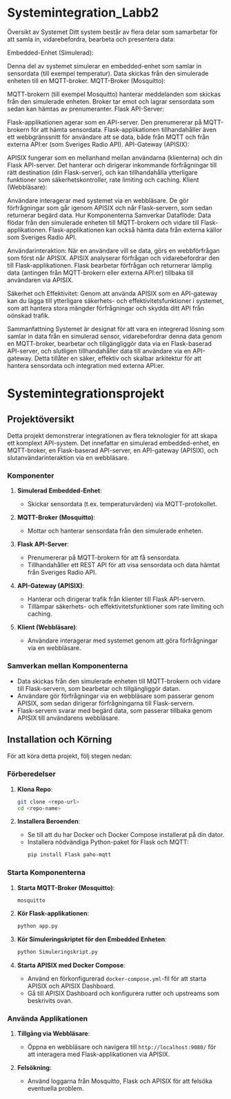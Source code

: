 # Systemintegration_Labb2

Översikt av Systemet
Ditt system består av flera delar som samarbetar för att samla in, vidarebefordra, bearbeta och presentera data:

Embedded-Enhet (Simulerad):

Denna del av systemet simulerar en embedded-enhet som samlar in sensordata (till exempel temperatur).
Data skickas från den simulerade enheten till en MQTT-broker.
MQTT-Broker (Mosquitto):

MQTT-brokern (till exempel Mosquitto) hanterar meddelanden som skickas från den simulerade enheten.
Broker tar emot och lagrar sensordata som sedan kan hämtas av prenumeranter.
Flask API-Server:

Flask-applikationen agerar som en API-server. Den prenumererar på MQTT-brokern för att hämta sensordata.
Flask-applikationen tillhandahåller även ett webbgränssnitt för användare att se data, både från MQTT och från externa API:er (som Sveriges Radio API).
API-Gateway (APISIX):

APISIX fungerar som en mellanhand mellan användarna (klienterna) och din Flask API-server.
Det hanterar och dirigerar inkommande förfrågningar till rätt destination (din Flask-server), och kan tillhandahålla ytterligare funktioner som säkerhetskontroller, rate limiting och caching.
Klient (Webbläsare):

Användare interagerar med systemet via en webbläsare. De gör förfrågningar som går igenom APISIX och når Flask-servern, som sedan returnerar begärd data.
Hur Komponenterna Samverkar
Dataflöde: Data flödar från den simulerade enheten till MQTT-brokern och vidare till Flask-applikationen. Flask-applikationen kan också hämta data från externa källor som Sveriges Radio API.

Användarinteraktion: När en användare vill se data, görs en webbförfrågan som först når APISIX. APISIX analyserar förfrågan och vidarebefordrar den till Flask-applikationen. Flask bearbetar förfrågan och returnerar lämplig data (antingen från MQTT-brokern eller externa API:er) tillbaka till användaren via APISIX.

Säkerhet och Effektivitet: Genom att använda APISIX som en API-gateway kan du lägga till ytterligare säkerhets- och effektivitetsfunktioner i systemet, som att hantera stora mängder förfrågningar och skydda ditt API från oönskad trafik.

Sammanfattning
Systemet är designat för att vara en integrerad lösning som samlar in data från en simulerad sensor, vidarebefordrar denna data genom en MQTT-broker, bearbetar och tillgängliggör data via en Flask-baserad API-server, och slutligen tillhandahåller data till användare via en API-gateway. Detta tillåter en säker, effektiv och skalbar arkitektur för att hantera sensordata och integration med externa API:er.






# Systemintegrationsprojekt

## Projektöversikt

Detta projekt demonstrerar integrationen av flera teknologier för att skapa ett komplext API-system. Det innefattar en simulerad embedded-enhet, en MQTT-broker, en Flask-baserad API-server, en API-gateway (APISIX), och slutanvändarinteraktion via en webbläsare.

### Komponenter

1. **Simulerad Embedded-Enhet**:
   - Skickar sensordata (t.ex. temperaturvärden) via MQTT-protokollet.

2. **MQTT-Broker (Mosquitto)**:
   - Mottar och hanterar sensordata från den simulerade enheten.

3. **Flask API-Server**:
   - Prenumererar på MQTT-brokern för att få sensordata.
   - Tillhandahåller ett REST API för att visa sensordata och data hämtat från Sveriges Radio API.

4. **API-Gateway (APISIX)**:
   - Hanterar och dirigerar trafik från klienter till Flask API-servern.
   - Tillämpar säkerhets- och effektivitetsfunktioner som rate limiting och caching.

5. **Klient (Webbläsare)**:
   - Användare interagerar med systemet genom att göra förfrågningar via en webbläsare.

### Samverkan mellan Komponenterna

- Data skickas från den simulerade enheten till MQTT-brokern och vidare till Flask-servern, som bearbetar och tillgängliggör datan.
- Användare gör förfrågningar via en webbläsare som passerar genom APISIX, som sedan dirigerar förfrågningarna till Flask-servern.
- Flask-servern svarar med begärd data, som passerar tillbaka genom APISIX till användarens webbläsare.

## Installation och Körning

För att köra detta projekt, följ stegen nedan:

### Förberedelser

1. **Klona Repo**:
   ```sh
   git clone <repo-url>
   cd <repo-name>
   ```

2. **Installera Beroenden**:
   - Se till att du har Docker och Docker Compose installerat på din dator.
   - Installera nödvändiga Python-paket för Flask och MQTT:
     ```sh
     pip install Flask paho-mqtt
     ```

### Starta Komponenterna

1. **Starta MQTT-Broker (Mosquitto)**:
   ```sh
   mosquitto
   ```

2. **Kör Flask-applikationen**:
   ```sh
   python app.py
   ```

3. **Kör Simuleringskriptet för den Embedded Enheten**:
   ```sh
   python Simuleringskript.py
   ```

4. **Starta APISIX med Docker Compose**:
   - Använd en förkonfigurerad `docker-compose.yml`-fil för att starta APISIX och APISIX Dashboard.
   - Gå till APISIX Dashboard och konfigurera rutter och upstreams som beskrivits ovan.

### Använda Applikationen

1. **Tillgång via Webbläsare**:
   - Öppna en webbläsare och navigera till `http://localhost:9080/` för att interagera med Flask-applikationen via APISIX.

2. **Felsökning**:
   - Använd loggarna från Mosquitto, Flask och APISIX för att felsöka eventuella problem.
